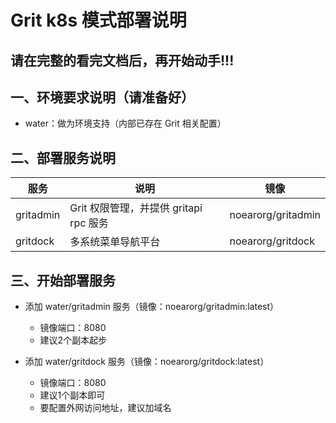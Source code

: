 # Grit k8s 模式部署说明

## 请在完整的看完文档后，再开始动手!!!

## 一、环境要求说明（请准备好）

* water：做为环境支持（内部已存在 Grit 相关配置）


## 二、部署服务说明

| 服务 | 说明 |  镜像 |
| -------- | -------- |  -------- | 
| gritadmin   | Grit 权限管理，并提供 gritapi rpc 服务    |  noearorg/gritadmin | 
| gritdock    | 多系统菜单导航平台     |  noearorg/gritdock | 


## 三、开始部署服务

* 添加 water/gritadmin 服务（镜像：noearorg/gritadmin:latest）
  * 镜像端口：8080
  * 建议2个副本起步

* 添加 water/gritdock 服务（镜像：noearorg/gritdock:latest）
  * 镜像端口：8080
  * 建议1个副本即可
  * 要配置外网访问地址，建议加域名
  